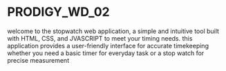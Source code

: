 # PRODIGY_WD_02
welcome to the stopwatch web application, a simple and intuitive tool built with HTML, CSS, and JVASCRIPT to meet your timing needs. this application provides a user-friendly interface for accurate timekeeping whether you need a basic timer for everyday task or a stop watch for precise measurement
